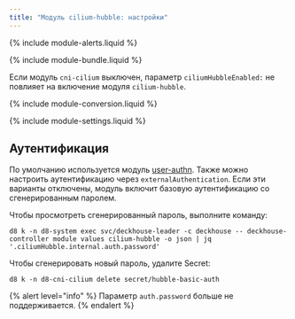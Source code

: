```yaml
---
title: "Модуль cilium-hubble: настройки"
---
```


{% include module-alerts.liquid %}

{% include module-bundle.liquid %}

Если модуль `cni-cilium` выключен, параметр `ciliumHubbleEnabled:` не повлияет на включение модуля `cilium-hubble`.

{% include module-conversion.liquid %}

{% include module-settings.liquid %}

## Аутентификация

По умолчанию используется модуль [user-authn](/modules/user-authn/). Также можно настроить аутентификацию через `externalAuthentication`.
Если эти варианты отключены, модуль включит базовую аутентификацию со сгенерированным паролем.

Чтобы просмотреть сгенерированный пароль, выполните команду:

```shell
d8 k -n d8-system exec svc/deckhouse-leader -c deckhouse -- deckhouse-controller module values cilium-hubble -o json | jq '.ciliumHubble.internal.auth.password'
```

Чтобы сгенерировать новый пароль, удалите Secret:

```shell
d8 k -n d8-cni-cilium delete secret/hubble-basic-auth
```

{% alert level="info" %}
Параметр `auth.password` больше не поддерживается.
{% endalert %}
